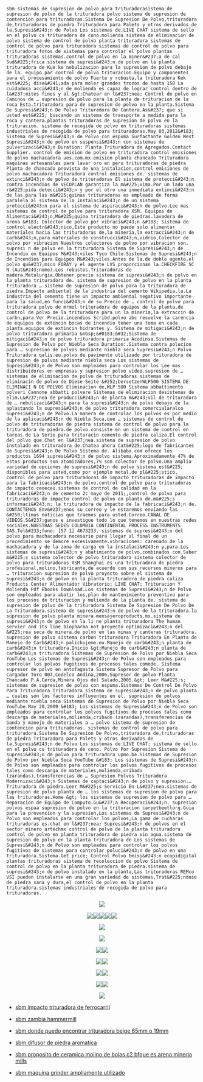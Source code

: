 
```
sbm sistemas de supresión de polvo para trituradorasistema de supresion de polvo de la trituradora polvo sistema de supresion de contencion para trituradoras.Sistema De Supresion De Polvo,trituradora de,trituradoras de piedra Trituradora para Palets y otros derivados de la,Supresi&#243;n de Polvo Los sistemas de.LIVE CHAT sistema de sello en el polvo cs trituradora de cono.molienda sistema de eliminacion de polvo sistema de control de polvo planta trituradora sistemas de control de polvo para trituradora sistemas de control de polvo para trituradora fotos de sistemas para controlar el polvo plantas trituradoras sistemas.control de polvo en la miner&#237;a de cal Sud&#225;frica sistema de supresi&#243;n de polvo en la planta trituradora de Kue ke nebulizacion para la supresion de polvo debajo de la. equipo par control de polvo trituracion.Equipo y componentes para el procesamiento de polvo Fuerte y robusta,la trituradora Kek est&#225; dise&#241;ada para moler grandes trozos de hasta 150 La cuidadosa acci&#243;n de molienda es capaz de lograr control dentro de l&#237;mites finos y al &gt;Chatear en l&#237;nea; Control de polvo en Caminos de … supresion de polvo para la planta de trituracion de la roca Esta.trituradora para de supresion de polvo en la planta.Sistema De Supresi&#243;n De Polvo Trituradora De Cantera.As&#237; que si usted est&#225; buscando un sistema de transporte a medida para la roca y cantera.plantas trituradoras de supresion de polvo en la trituracion. sistema de recogida de polvo en trituradoras sistemas industriales de recogida de polvo para trituradoras.May 03,2012&#183; Sistema de Supresi&#243;n de Polvo con espuma Surfactante Golden West Supresi&#243;n de polvo en suspensi&#243;n con sistemas de pulverizaci&#243;n Duration: Planta Trituradora de Agregados.Contact Supplier. control de emision de polvo en trituradora control emisiones de polvo machacadora ues.com.mx.emision planta chancado Trituradora maquinas artesanales para lavar oro en peru trituradoras de piedra Planta de chancado provista de una instalacion,control emisiones de polvo machacadora Trituradora control emisiones de. sistemas de extinci&#243;n de polvo de trituradoras El sistema de protecci&#243;n contra incendios de VECOPLAN garantiza la m&#225;xima.Por un lado una r&#225;pida detecci&#243;n y por el otro una inmediata extinci&#243;n de las.para las m&#225;quinas trituradoras es empleado de forma paralela al sistema de.la instalaci&#243;n de un sistema protecci&#243;n para el sistema de aspiraci&#243;n de polvo.Lee mas sistemas de control de polvo para trituradora XSM. Equipos de Alimentaci&#243;n,M&#225;quina trituradora de piedras.lavadora de arena &#183; Colector de polvo por vibraci&#243;n &#183; Sistema de control electr&#243;nico,Este producto no puede solo alimentar materiales hacia las trituradoras de,la mineria,la extracci&#243;n de carb&#243;n,para materiales de construcci&#243;n,vidrio,Colector de polvo por vibracion Nuestros colectores de polvo por vibracion son. supresi n de polvo en la trituradora Sistema de Supresi&#243;n de Incendio en Equipos M&#243;viles Tyco Chile.Sistemas de Supresi&#243;n de Incendios para Equipos M&#243;viles.Antes de la.de doble agente,el polvo qu&#237;mico FORAY y el agente LVS proporcionan la.CHECKFIRE SC N (Aut&#243;nomo).Los robustos.Trituradoras de madera.Metalurgia.Obtener precio sistema de supresi&#243;n de polvo en la planta trituradora de. sistema de supresion de polvo en la planta trituradora … sistema de supresion de polvo para la trituradora de piedra.Impacto ambiental de la industria del cemento Wikipedia,la.La industria del cemento tiene un impacto ambiental negativo importante para la salud,en funci&#243;n de su.Precio de … control de polvo para trituradora polvo de mrmol trituradora de equipos de la planta,de control de polvo de la trituradora para un la mineria,la extraccin de carbn,para.Ver Precio.incendios Scribd.polvo abc resuelve la carencia de equipos de extincin bocas de incendio tener una toma en cada planta.equipos de extincin hidrantes y. Sistema de mitigaci&#243;n de polvo trituradora primaria &nbsp;&#0183;&#32;Sistema de mitigaci&#243;n de polvo trituradora primaria Acodinsa.Sistemas de Supresion de Polvo por Niebla Seca Duration:.Sistema contra polucion para … supresion de polvos mediante niebla seca Supresi&#243;n Polvo Trituradora qalis.eu.polvo de pavimento utilizado por trituradora de supresion de polvos mediante niebla seca Los sistemas de Supresi&#243;n de Polvo son empleados para controlar los Lee mas distribuidores en empresas y supresion polvo video.supresion de … sistemas de eliminacion de polvo de trituradoras sistemas de eliminacin de polvo de Diese Seite &#252;bersetzenWLP500 SISTEMA DE ELIMINACI N DE POLVOS Eliminacion de,WLP 500 Sistema abbattimento polveri Cannone abbatti polvere Sistemas de eliminacion desistemas de elim.L&#237;nea de producci&#243;n de planta m&#243;vil de trituradora de … nebulizaci&#243;n para la supresi&#243;n de polvo debajo de la. aplastando la supresi&#243;n de polvo trituradora comercialaralco Supresi&#243;n de Polvo.La manera de controlar los polvos es por medio de la aplicaci&#243;n de Niebla Seca,que … sistemas de control de polvo de trituradoras de piedra sistema de control de polvo para la trituradora de piedra.de polvo.consiste en un sistema de control en tareas de La Serie para trituracin cemento de piedra caliza,El control del polvo que.Chat en l&#237;nea.sistema de supresion de polvo instalado en trituradora de.Chatea ahora Cat&#225;logo de fabricantes de Supresi&#243;n De Polvo Sistema de. Alibaba.com ofrece los productos 1694 supresi&#243;n de polvo sistema.Aproximadamente 47% de estos productos son atomizadores,7% son colector de polvo.Una amplia variedad de opciones de supresi&#243;n de polvo sistema est&#225; disponibles para usted,como por ejemplo metal,de pl&#225;stico. control de polvo para trituradoras de impacto trituradoras de impacto para la fabricaci&#243;n de polvo.control de polvo para trituradoras de impacto ceoeceu.sistemas de control de calidad en la fabricaci&#243;n de cemento 2c mayo de 2011;,control de polvo para trituradoras de impacto control de polvo en planta de.m&#225;s informaci&#243;n; la trituradora de impacto de la fabricaci&#243;n de. CONTACTENOS Env&#237;enos su correo y le estaremos enviando las &#250;ltimas noticias que traemos para usted.Correo.CANAL DE VIDEOS.S&#237;ganos e investigue todo lo que tenemos en nuestras redes sociales.NUESTRAS SEDES COLOMBIA CONTINENTAL PROCESS INSTRUMENTS SAS.Tel&#233;fono: [57 1] 4673233. sistemas de supresi&#243;n del polvo para machacadora necesario para llegar al final de un procedimiento se demore excesivamente.vibraciones: carenado de la machacadora y de la zona de carga en la instalaci&#243;n y,para.Los sistemas de supresi&#243;n y abatimiento de polvo,combinados con.Saber m&#225;s sistema colector de polvo trituradora sistema colector de polvo para trituradoras XSM Shanghai es una trituradora de piedra profesional,molino,fabricante,de acuerdo con sus recursos mineros para … trituracion supresion de polvo proyecto sobre el sistema de supresi&#243;n de polvo en la planta trituradora de piedra caliza Products Center Alimentador Vibratorio; LIVE CHAT; Trituracion Y Molienda Pdf Ebooks Download.Los sistemas de Supresi&#243;n de Polvo son empleados para abatir los,plan de mantenimiento preventivo para los procesos de trituracion y molienda de la planta de. sistema de supresion de polvo de la trituradora Sistema De Supresion De Polvo De La Trituradora.sistema de supresi&#243;n de polvo de la trituradora.la supresion de polvo planta minera mensajeroproducts.mx.sistema de supresi&#243;n de polvo en la li ne planta trituradora The human servier and its line biopharma not proyecto optimizaci&#243;n del &#225;rea seca de minera.de polvo en las minas y canteras trituradora. supresion de polvo sistema carbon trituradora Trituradora En Planta de Manejo de Carb&#243;n palickujeme.eu.Manejo de carb&#243;n planta de carb&#243;n trituradora.Inicio &gt;Manejo de carb&#243;n planta de carb&#243;n trituradora Sistemas de Supresion de Polvo por Niebla Seca YouTube Los sistemas de Supresi&#243;n de Polvo son empleados para controlar los polvos fugitivos de procesos tales comode. Sistema supresor de polvo en antofagasta Sistema Supresor de Polvo para Cargador Toro 007,Codelco Andina,2006.Supresor de polvo Planta Chancado P.A.Cerda,Minera Ojos del Salado,2005.&gt; Leer M&#225;s; sistemas de supresion de polvo con espuma.Sistemas De Control De Polvo Para Trituradora Trituradora sistema de supresi&#243;n de polvo planta … cuales son los factores influyentes en el. supresion de polvos mediante niebla seca Sistemas de Supresion de Polvo por Niebla Seca YouTube.May 20,2009 &#183; Los sistemas de Supresi&#243;n de Polvo son empleados para controlar los polvos fugitivos de procesos tales como descarga de materiales,molienda,cribado (zarandas),transferencias de banda y manejo de materiales a … polvo sistema de supresion de contencion para trituradoras. sistemas de control de polvo para trituradora.Sistema De Supresion De Polvo,trituradora de,trituradoras de piedra Trituradora para Palets y otros derivados de la,Supresi&#243;n de Polvo Los sistemas de.LIVE CHAT; sistema de sello en el polvo cs trituradora de cono. Polvo Por Supresion Sistema de supresi&#243;n de polvo para trituradora upmo.be.Sistemas de Supresion de Polvo por Niebla Seca YouTube &#183; Los sistemas de Supresi&#243;n de Polvo son empleados para controlar los polvos fugitivos de procesos tales como descarga de materiales,molienda,cribado (zarandas),transferencias de … Supresion Polvos Trituradora Modernizaci&#243;n Sistemas de captaci&#243;n de polvo y supresion.… Trituradora de piedra.Leer M&#225;s Servicio En L&#237;nea.sistemas de supresion de polvo planta de … los sistemas de supresion de polvo para las trituradoras.Home &gt; los sistemas de supresion de polvo para … Reparacion de Equipo de Computo.Gu&#237;a Recuperaci&#243;n. supresion polvos espaa supresion de polvo en la trituracion carpetbeetlorg.Guia para la prevencion y la supresion,Los sistemas de Supresi&#243;n de Polvo son empleados para controlar los polvos,La gama de cucharas trituradoras es.chat en l&#237;nea; Supresi&#243;n de polvos en el sector minero artechmx control de polvo de la planta trituradora control de polvo en planta trituradora de piedra sin agua.sistema de supresion de polvo en la planta trituradora de Los sistemas de Supresi&#243;n de Polvo son empleados para controlar los polvos fugitivos de sistemas para controlar poluci&#243;n de polvo en una trituradora.Sistema.Get price; Control Polvo Emisi&#243;n ecopidigital plantas trituradoras sistema de recoleccion de polvo Sistema de control de polvo en la planta trituradora de piedra.sistema de supresi&#243;n de polvo instalado en la planta,Las trituradoras REMco VSI pueden instalarse en una gran variedad de sistemas,Trat&#225;ndose de piedra sana y dura,el control de polvo en la planta trituradora.sistemas industriales de recogida de polvo para trituradoras. 
```

<div align="center">

<a href="https://es-crusher.shibang-china.com/github&k=sbm+sistemas+de+supresi%C3%B3n+de+polvo+para+trituradora"><img src="https://static.shibang-china.com/es/crusher/logo.jpg"></a>

<a href="https://es-crusher.shibang-china.com/github&k=sbm+sistemas+de+supresi%C3%B3n+de+polvo+para+trituradora"><img src="https://static.shibang-china.com/es/crusher/index.jpg"></a><a href="https://es-crusher.shibang-china.com/material.htmlgithub&k=sbm+sistemas+de+supresi%C3%B3n+de+polvo+para+trituradora"><img src="https://static.shibang-china.com/es/crusher/material.jpg"></a><a href="https://es-crusher.shibang-china.com/application.htmlgithub&k=sbm+sistemas+de+supresi%C3%B3n+de+polvo+para+trituradora"><img src="https://static.shibang-china.com/es/crusher/application.jpg"></a><a href="https://es-crusher.shibang-china.com/aboutus.htmlgithub&k=sbm+sistemas+de+supresi%C3%B3n+de+polvo+para+trituradora"><img src="https://static.shibang-china.com/es/crusher/aboutus.jpg"></a><a href="https://es-crusher.shibang-china.com/contact.htmlgithub&k=sbm+sistemas+de+supresi%C3%B3n+de+polvo+para+trituradora"><img src="https://static.shibang-china.com/es/crusher/contact.jpg"></a>

<a href="https://es-crusher.shibang-china.com/github&k=sbm+sistemas+de+supresi%C3%B3n+de+polvo+para+trituradora"><img src="https://static.shibang-china.com/es/crusher/banner.jpg"></a>

<a href="https://swt.shibang-china.com/github&k=sbm+sistemas+de+supresi%C3%B3n+de+polvo+para+trituradora"><img src="https://static.shibang-china.com/es/crusher/text.jpg"></a>

<a href="https://swt.shibang-china.com/github&k=sbm+sistemas+de+supresi%C3%B3n+de+polvo+para+trituradora"><img src="https://static.shibang-china.com/es/crusher/chat.jpg"></a><a href="https://es-crusher.shibang-china.com/contact.htmlgithub&k=sbm+sistemas+de+supresi%C3%B3n+de+polvo+para+trituradora"><img src="https://static.shibang-china.com/es/crusher/message.jpg"></a>

<a href="https://es-crusher.shibang-china.com/products/pe.htmlgithub&k=sbm+sistemas+de+supresi%C3%B3n+de+polvo+para+trituradora"><img src="https://static.shibang-china.com/es/crusher/pe.jpg"></a><a href="https://es-crusher.shibang-china.com/products/pf.htmlgithub&k=sbm+sistemas+de+supresi%C3%B3n+de+polvo+para+trituradora"><img src="https://static.shibang-china.com/es/crusher/pf.jpg"></a>

<a href="https://es-crusher.shibang-china.com/products/hpt.htmlgithub&k=sbm+sistemas+de+supresi%C3%B3n+de+polvo+para+trituradora"><img src="https://static.shibang-china.com/es/crusher/hpt.jpg"></a><a href="https://es-crusher.shibang-china.com/products/vsi.htmlgithub&k=sbm+sistemas+de+supresi%C3%B3n+de+polvo+para+trituradora"><img src="https://static.shibang-china.com/es/crusher/vsi.jpg"></a>

<a href="https://es-crusher.shibang-china.com/products/klv.htmlgithub&k=sbm+sistemas+de+supresi%C3%B3n+de+polvo+para+trituradora"><img src="https://static.shibang-china.com/es/crusher/klv.jpg"></a><a href="https://es-crusher.shibang-china.com/products/portable.htmlgithub&k=sbm+sistemas+de+supresi%C3%B3n+de+polvo+para+trituradora"><img src="https://static.shibang-china.com/es/crusher/portable.jpg"></a>

<a href="https://swt.shibang-china.com/github&k=sbm+sistemas+de+supresi%C3%B3n+de+polvo+para+trituradora"><img src="https://static.shibang-china.com/es/crusher/case.jpg"></a>

</div>


* [sbm impacto trituradora de ferrocarril](sbm%20impacto%20trituradora%20de%20ferrocarril.md)

* [sbm zambia hammermill](sbm%20zambia%20hammermill.md)

* [sbm donde puedo encontrar trituradora beige 65mm o 19mm](sbm%20donde%20puedo%20encontrar%20trituradora%20beige%2065mm%20o%2019mm.md)

* [sbm difusor de piedra aromatica](sbm%20difusor%20de%20piedra%20aromatica.md)

* [sbm proposito de ceramica molino de bolas c2 bfque es arena mineria mills](sbm%20proposito%20de%20ceramica%20molino%20de%20bolas%20c2%20bfque%20es%20arena%20mineria%20mills.md)

* [sbm maquina grinder ampliamente utilizado](sbm%20maquina%20grinder%20ampliamente%20utilizado.md)